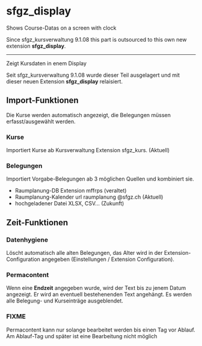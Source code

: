 # sfgz_display
Shows Course-Datas on a screen with clock

Since sfgz_kursverwaltung 9.1.08 this part is outsourced to this own new extension **sfgz_display**.

----


Zeigt Kursdaten in enem Display

Seit sfgz_kursverwaltung 9.1.08 wurde dieser Teil ausgelagert und mit dieser neuen Extension **sfgz_display** relaisiert.

## Import-Funktionen
Die Kurse werden automatisch angezeigt, die Belegungen müssen erfasst/ausgewählt werden.

### Kurse
Importiert Kurse ab Kursverwaltung Extension sfgz_kurs. (Aktuell)
### Belegungen
Importiert Vorgabe-Belegungen ab 3 möglichen Quellen und kombiniert sie.
- Raumplanung-DB Extension mffrps (veraltet)
- Raumplanung-Kalender url raumplanung @sfgz.ch (Aktuell)
- hochgeladener Datei XLSX, CSV... (Zukunft)


## Zeit-Funktionen

### Datenhygiene
Löscht automatisch alle alten Belegungen, das Alter wird in der Extension-Configuration angegeben (Einstellungen / Extension Configuration).

### Permacontent
Wenn eine **Endzeit** angegeben wurde, wird der Text bis zu jenem Datum angezeigt. Er wird an eventuell bestehenenden Text angehängt. Es werden alle Belegung- und Kurseinträge ausgeblendet.

### FIXME 
Permacontent kann nur solange bearbeitet werden bis einen Tag vor Ablauf. Am Ablauf-Tag und später ist eine Bearbeitung nicht möglich
